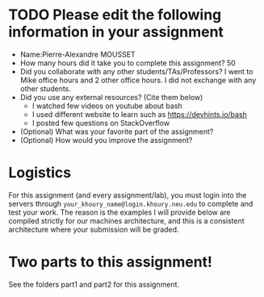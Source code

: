 # TODO Please edit the following information in your assignment

- Name:Pierre-Alexandre MOUSSET
- How many hours did it take you to complete this assignment? 50
- Did you collaborate with any other students/TAs/Professors? I went to Mike office hours and 2 other office hours. I did not exchange with any other students. 
- Did you use any external resources? (Cite them below)
  - I watched few videos on youtube about bash 
  - I used different website to learn such as https://devhints.io/bash
  - I posted few questions on StackOverflow 
- (Optional) What was your favorite part of the assignment? 
- (Optional) How would you improve the assignment?

# Logistics

For this assignment (and every assignment/lab), you must login into the servers through `your_khoury_name@login.khoury.neu.edu` to complete and test your work. The reason is the examples I will provide below are compiled strictly for our machines architecture, and this is a consistent architecture where your submission will be graded.

# Two parts to this assignment!

See the folders part1 and part2 for this assignment.
